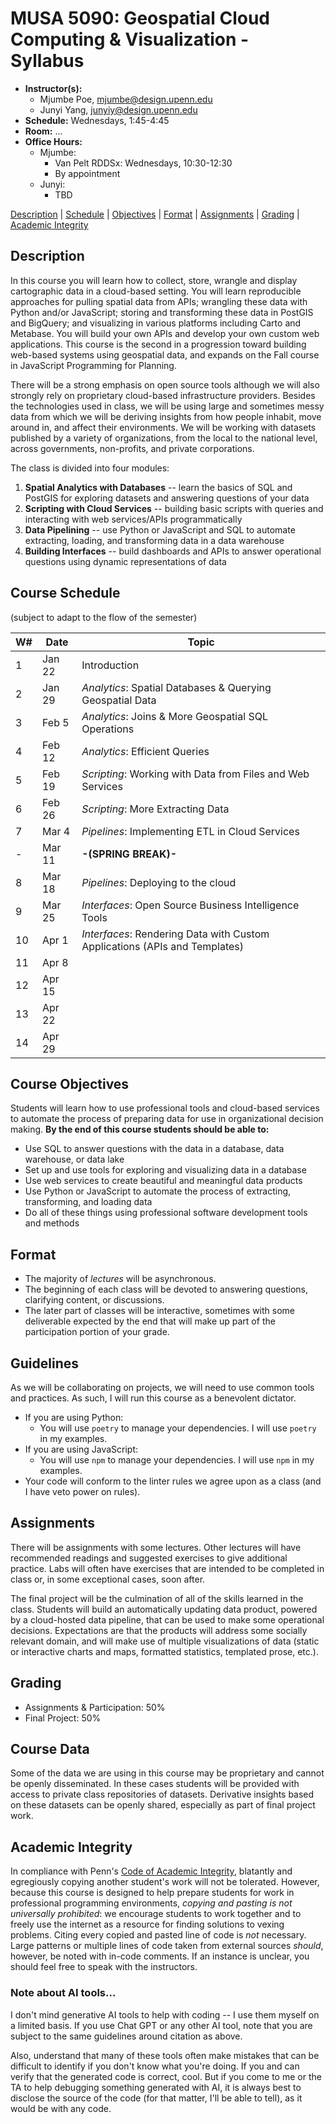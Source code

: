 # MUSA 5090: Geospatial Cloud Computing & Visualization - Syllabus

* **Instructor(s):**
  * Mjumbe Poe, mjumbe@design.upenn.edu
  * Junyi Yang, junyiy@design.upenn.edu
* **Schedule:** Wednesdays, 1:45-4:45
* **Room:** ...
* **Office Hours:**
  * Mjumbe:
    * Van Pelt RDDSx: Wednesdays, 10:30-12:30
    * By appointment
  * Junyi:
    * TBD

[Description](#description) | [Schedule](#course-schedule) | [Objectives](#course-objectives) | [Format](#format) | [Assignments](#assignments) | [Grading](#grading) | [Academic Integrity](#academic-integrity)


## Description

In this course you will learn how to collect, store, wrangle and display cartographic data in a cloud-based setting. You will learn reproducible approaches for pulling spatial data from APIs; wrangling these data with Python and/or JavaScript; storing and transforming these data in PostGIS and BigQuery; and visualizing in various platforms including Carto and Metabase. You will build your own APIs and develop your own custom web applications. This course is the second in a progression toward building web-based systems using geospatial data, and expands on the Fall course in JavaScript Programming for Planning.

There will be a strong emphasis on open source tools although we will also strongly rely on proprietary cloud-based infrastructure providers. Besides the technologies used in class, we will be using large and sometimes messy data from which we will be deriving insights from how people inhabit, move around in, and affect their environments. We will be working with datasets published by a variety of organizations, from the local to the national level, across governments, non-profits, and private corporations.

The class is divided into four modules:

1. **Spatial Analytics with Databases** -- learn the basics of SQL and PostGIS for exploring datasets and answering questions of your data
2. **Scripting with Cloud Services** -- building basic scripts with queries and interacting with web services/APIs programmatically
3. **Data Pipelining** -- use Python or JavaScript and SQL to automate extracting, loading, and transforming data in a data warehouse
4. **Building Interfaces** -- build dashboards and APIs to answer operational questions using dynamic representations of data

## Course Schedule
(subject to adapt to the flow of the semester)

|  W#  |  Date  |  Topic  |
|------|--------|---------|
|  1   |  Jan 22  |  Introduction  |
|  2   |  Jan 29  |  _Analytics_: Spatial Databases & Querying Geospatial Data  |
|  3   |  Feb 5   |  _Analytics_: Joins & More Geospatial SQL Operations  |
|  4   |  Feb 12   |  _Analytics_: Efficient Queries  |
|  5   |  Feb 19  |  _Scripting_: Working with Data from Files and Web Services  |
|  6   |  Feb 26  |  _Scripting_: More Extracting Data  |
|  7   |  Mar 4   |  _Pipelines_: Implementing ETL in Cloud Services  |
|  -   |  Mar 11   |  **-(SPRING BREAK)-**  |
|  8   |  Mar 18  |  _Pipelines_: Deploying to the cloud  |
|  9   |  Mar 25  |  _Interfaces_: Open Source Business Intelligence Tools  |
|  10  |  Apr 1  |  _Interfaces_: Rendering Data with Custom Applications (APIs and Templates)  |
|  11  |  Apr 8   |    |
|  12  |  Apr 15  |    |
|  13  |  Apr 22  |    |
|  14  |  Apr 29  |   |

## Course Objectives

Students will learn how to use professional tools and cloud-based services to automate the process of preparing data for use in organizational decision making. **By the end of this course students should be able to:**
* Use SQL to answer questions with the data in a database, data warehouse, or data lake
* Set up and use tools for exploring and visualizing data in a database
* Use web services to create beautiful and meaningful data products
* Use Python or JavaScript to automate the process of extracting, transforming, and loading data
* Do all of these things using professional software development tools and methods

## Format

- The majority of _lectures_ will be asynchronous.
- The beginning of each class will be devoted to answering questions, clarifying content, or discussions.
- The later part of classes will be interactive, sometimes with some deliverable expected by the end that will make up part of the participation portion of your grade.

## Guidelines

As we will be collaborating on projects, we will need to use common tools and practices. As such, I will run this course as a benevolent dictator.

* If you are using Python:
  - You will use `poetry` to manage your dependencies. I will use `poetry` in my examples.
* If you are using JavaScript:
  - You will use `npm` to manage your dependencies. I will use `npm` in my examples.
* Your code will conform to the linter rules we agree upon as a class (and I have veto power on rules).

## Assignments

There will be assignments with some lectures. Other lectures will have recommended readings and suggested exercises to give additional practice. Labs will often have exercises that are intended to be completed in class or, in some exceptional cases, soon after.

The final project will be the culmination of all of the skills learned in the class. Students will build an automatically updating data product, powered by a cloud-hosted data pipeline, that can be used to make some operational decisions. Expectations are that the products will address some socially relevant domain, and will make use of multiple visualizations of data (static or interactive charts and maps, formatted statistics, templated prose, etc.).

## Grading

* Assignments & Participation: 50%
* Final Project: 50%

## Course Data

Some of the data we are using in this course may be proprietary and cannot be openly disseminated. In these cases students will be provided with access to private class repositories of datasets. Derivative insights based on these datasets can be openly shared, especially as part of final project work.

## Academic Integrity

In compliance with Penn's [Code of Academic Integrity](http://www.upenn.edu/academicintegrity/ai_codeofacademicintegrity.html), blatantly and egregiously copying another student's work will not be tolerated. However, because this course is designed to help prepare students for work in professional programming environments, *copying and pasting is not universally prohibited*: we encourage students to work together and to freely use the internet as a resource for finding solutions to vexing problems. Citing every copied and pasted line of code is *not* necessary. Large patterns or multiple lines of code taken from external sources *should*, however, be noted with in-code comments. If an instance is unclear, you should feel free to speak with the instructors.

### Note about AI tools...

I don't mind generative AI tools to help with coding -- I use them myself on a limited basis. If you use Chat GPT or any other AI tool, note that you are subject to the same guidelines around citation as above.

Also, understand that many of these tools often make mistakes that can be difficult to identify if you don't know what you're doing. If you and can verify that the generated code is correct, cool. But if you come to me or the TA to help debugging something generated with AI, it is always best to disclose the source of the code (for that matter, I'll be able to tell), as it would be with any code.
